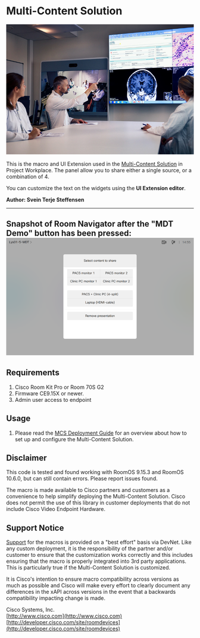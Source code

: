 # Multi-Content Solution

<img src="./doctors.jpg">

This is the macro and UI Extension used in the [Multi-Content Solution](https://projectworkplace.cisco.com/workspaces/special-purpose-rooms/multi-content/multi-content) in Project Workplace.
The panel allow you to share either a single source, or a combination of 4.

You can customize the text on the widgets using the __UI Extension editor__.

**Author: Svein Terje Steffensen**

---
Snapshot of Room Navigator after the "MDT Demo" button has been pressed:
![Room Navigator Screenshot](MDTDemoPanel.png)
---


## Requirements
1. Cisco Room Kit Pro or Room 70S G2
2. Firmware CE9.15X or newer.
3. Admin user access to endpoint

## Usage
1. Please read the [MCS Deployment Guide](https://salesconnect.cisco.com/#/content-detail/7bb557e8-a59c-4a14-9475-43af9ab6d914) for an overview about how to set up and configure the Multi-Content Solution.


## Disclaimer
This code is tested and found working with RoomOS 9.15.3 and RoomOS 10.6.0, but can still contain errors. Please report issues found.

The macro is made available to Cisco partners and customers as a convenience to help simplify deploying the Multi-Content Solution. Cisco does not permit the use of this library in customer deployments that do not include Cisco Video Endpoint Hardware.

## Support Notice
[Support](http://developer.cisco.com/site/devnet/support) for the macros is provided on a "best effort" basis via DevNet. Like any custom deployment, it is the responsibility of the partner and/or customer to ensure that the customization works correctly and this includes ensuring that the macro is properly integrated into 3rd party applications. This is particularly true if the  Multi-Content Solution is customized.

It is Cisco's intention to ensure macro compatibility across versions as much as possible and Cisco will make every effort to clearly document any differences in the xAPI across versions in the event that a backwards compatibility impacting change is made.

Cisco Systems, Inc.<br>
[http://www.cisco.com](http://www.cisco.com)<br>
[http://developer.cisco.com/site/roomdevices](http://developer.cisco.com/site/roomdevices)